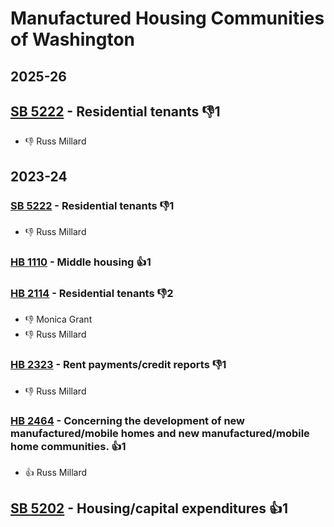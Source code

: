 # Manufactured Housing Communities of Washington
## 2025-26

## [SB 5222](/bill/2025-26/sb/5222/) - Residential tenants  👎1 
* 👎 Russ Millard

## 2023-24

### [SB 5222](/bill/2023-24/sb/5222/) - Residential tenants  👎1 
* 👎 Russ Millard

### [HB 1110](/bill/2023-24/hb/1110/) - Middle housing 👍1  

### [HB 2114](/bill/2023-24/hb/2114/) - Residential tenants  👎2 
* 👎 Monica Grant
* 👎 Russ Millard

### [HB 2323](/bill/2023-24/hb/2323/) - Rent payments/credit reports  👎1 
* 👎 Russ Millard

### [HB 2464](/bill/2023-24/hb/2464/) - Concerning the development of new manufactured/mobile homes and new manufactured/mobile home communities. 👍1  
* 👍 Russ Millard

## [SB 5202](/bill/2023-24/sb/5202/) - Housing/capital expenditures 👍1  
